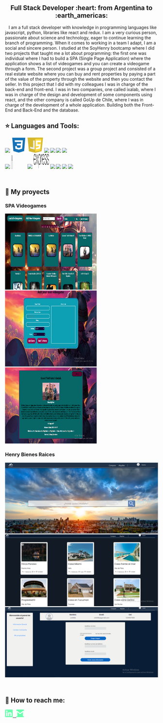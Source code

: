 <h2 align="center">
Full Stack Developer :heart: from Argentina to :earth_americas:
</h2>

&nbsp;&nbsp;
I am a full stack developer with knowledge in programming languages like javascript, python, libraries like react and redux.
I am a very curious person, passionate about science and technology, eager to continue learning the branch of programming. When it comes to working in a team I adapt, I am a social and sincere person.
I studied at the SoyHenry bootcamp where I did two projects that taught me a lot about programming: the first one was individual where I had to build a SPA (Single Page Application) where the application shows a list of videogames and you can create a videogame through a form.
The second project was a group project and consisted of a real estate website where you can buy and rent properties by paying a part of the value of the property through the website and then you contact the seller. In this project that I did with my colleagues I was in charge of the back-end and front-end.
I was in two companies, one called ixalab, where I was in charge of the design and development of some components using react, and the other company is called GoUp de Chile, where I was in charge of the development of a whole application. Building both the Front-End and Back-End and the database.


## :star: Languages and Tools:

<p>
  <code><img width="10%" src="https://www.vectorlogo.zone/logos/w3_html5/w3_html5-ar21.svg"></code>
  <code><img width="10%" height="50px" src="https://github.com/Botsi1/Botsi1/blob/main/Logos/1200px-Devicon-css3-plain.svg.png"></code>
  <code><img width="10%" height="50px" src="https://github.com/Botsi1/Botsi1/blob/main/Logos/javascript-1.svg"></code>
  <code><img width="10%" src="https://www.vectorlogo.zone/logos/git-scm/git-scm-ar21.svg"></code>
  <code><img width="10%" src="https://www.vectorlogo.zone/logos/getbootstrap/getbootstrap-ar21.svg"></code>
  <code><img width="10%" src="https://www.vectorlogo.zone/logos/python/python-ar21.svg"></code>
  <code><img width="10%" src="https://www.vectorlogo.zone/logos/nestjs/nestjs-ar21.svg"></code>

  <br />
  <code><img width="10%" src="https://www.vectorlogo.zone/logos/reactjs/reactjs-ar21.svg"></code>
  <code><img width="10%" height="45" src="https://cdn.worldvectorlogo.com/logos/redux.svg"></code>
  <code><img width="10%" src="https://www.vectorlogo.zone/logos/nodejs/nodejs-ar21.svg"></code>
  <code><img  width="10%" height="50px" src="https://github.com/Botsi1/Botsi1/blob/main/Logos/expressjs.svg"></code>
  <code><img width="10%" src="https://www.vectorlogo.zone/logos/postgresql/postgresql-ar21.svg"></code>
  <code><img width="10%" src="https://www.vectorlogo.zone/logos/sequelizejs/sequelizejs-ar21.svg"></code>
  <code><img width="10%" src="https://www.vectorlogo.zone/logos/mysql/mysql-ar21.svg"></code>
  <code><img width="10%" src="https://www.vectorlogo.zone/logos/typescriptlang/typescriptlang-ar21.svg"></code>
  <br />
</p>

&nbsp;

## :pushpin: My proyects
<h3>SPA Videogames</h3>
<p>
  <a><img width="60%" height="250" src="https://github.com/Botsi1/Botsi1/blob/main/Images/Videogames/Captura%20de%20pantalla%202022-11-08%20224508.png"></a>
  <a><img width="60%" height="250" src="https://github.com/Botsi1/Botsi1/blob/main/Images/Videogames/Captura%20de%20pantalla%202022-11-08%20224612.png"></a>
  <a><img width="60%" height="250" src="https://github.com/Botsi1/Botsi1/blob/main/Images/Videogames/Captura%20de%20pantalla%202022-11-08%20224754.png"></a>
</p>

<h3>Henry Bienes Raices</h3>
<p>
  <a href ="https://henrybienesraices.vercel.app/"><img src="https://github.com/Botsi1/Botsi1/blob/main/Images/Henry-Bienes-Raices/Captura%20de%20pantalla%202022-11-08%20224926.png"></a>
  <a href ="https://henrybienesraices.vercel.app/"><img src="https://github.com/Botsi1/Botsi1/blob/main/Images/Henry-Bienes-Raices/Captura%20de%20pantalla%202022-11-08%20225032.png"></a>
  <a href ="https://henrybienesraices.vercel.app/"><img src="https://github.com/Botsi1/Botsi1/blob/main/Images/Henry-Bienes-Raices/Captura%20de%20pantalla%202022-11-08%20225339.png"></a>
</p> 
&nbsp;

## :paperclip: How to reach me:
<span >
<a href="https://www.linkedin.com/in/bautista-moreiro/" ><img width="5%" src="https://github.com/Botsi1/Botsi1/blob/main/Logos/linkedin-icon.png"> &nbsp;
<a href="mailto:bmoreiro@gmail.com" ><img width="5%" src="https://github.com/Botsi1/Botsi1/blob/main/Logos/gmail-icon%20green.png">
</span>

